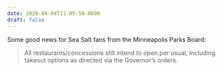 ```yaml
---
date: 2020-04-04T11:05:59-0600
draft: false
---
```


Some good news for Sea Salt fans from the Minneapolis Parks Board:

> All restaurants/concessions still intend to open per usual, including takeout options as directed via the Governor’s orders.

